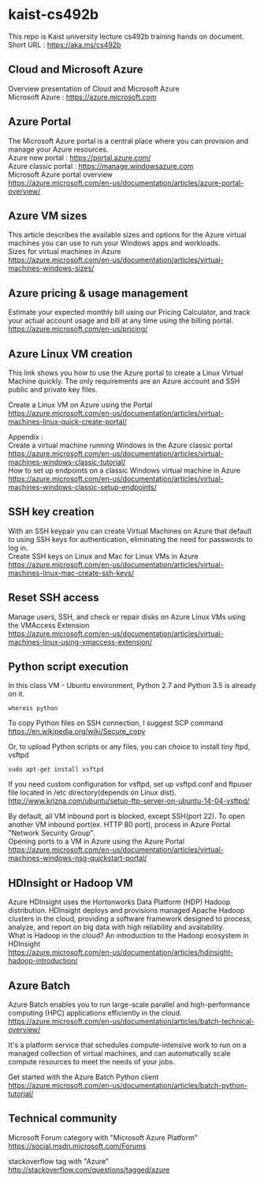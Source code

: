 # kaist-cs492b
This repo is Kaist university lecture cs492b training hands on document.  
Short URL : https://aka.ms/cs492b

## Cloud and Microsoft Azure
Overview presentation of Cloud and Microsoft Azure  
Microsoft Azure : https://azure.microsoft.com

## Azure Portal
The Microsoft Azure portal is a central place where you can provision and manage your Azure resources.  
Azure new portal : https://portal.azure.com/  
Azure classic portal : https://manage.windowsazure.com  
Microsoft Azure portal overview  
https://azure.microsoft.com/en-us/documentation/articles/azure-portal-overview/

## Azure VM sizes
This article describes the available sizes and options for the Azure virtual machines you can use to run your Windows apps and workloads.  
Sizes for virtual machines in Azure  
https://azure.microsoft.com/en-us/documentation/articles/virtual-machines-windows-sizes/

## Azure pricing & usage management
Estimate your expected monthly bill using our Pricing Calculator, and track your actual account usage and bill at any time using the billing portal.  
https://azure.microsoft.com/en-us/pricing/

## Azure Linux VM creation
This link shows you how to use the Azure portal to create a Linux Virtual Machine quickly. The only requirements are an Azure account and SSH public and private key files.  

Create a Linux VM on Azure using the Portal  
https://azure.microsoft.com/en-us/documentation/articles/virtual-machines-linux-quick-create-portal/  

Appendix :  
Create a virtual machine running Windows in the Azure classic portal  
https://azure.microsoft.com/en-us/documentation/articles/virtual-machines-windows-classic-tutorial/  
How to set up endpoints on a classic Windows virtual machine in Azure  
https://azure.microsoft.com/en-us/documentation/articles/virtual-machines-windows-classic-setup-endpoints/

## SSH key creation
With an SSH keypair you can create Virtual Machines on Azure that default to using SSH keys for authentication, eliminating the need for passwords to log in.  
Create SSH keys on Linux and Mac for Linux VMs in Azure  
https://azure.microsoft.com/en-us/documentation/articles/virtual-machines-linux-mac-create-ssh-keys/

## Reset SSH access
Manage users, SSH, and check or repair disks on Azure Linux VMs using the VMAccess Extension  
https://azure.microsoft.com/en-us/documentation/articles/virtual-machines-linux-using-vmaccess-extension/

## Python script execution
In this class VM - Ubuntu environment, Python 2.7 and Python 3.5 is already on it.  
```
whereis python
```

To copy Python files on SSH connection, I suggest SCP command  
https://en.wikipedia.org/wiki/Secure_copy  

Or, to upload Python scripts or any files, you can choice to install tiny ftpd, vsftpd  
```
sudo apt-get install vsftpd
```
If you need custom configuration for vsftpd, set up vsftpd.conf and ftpuser file located in /etc directory(depends on Linux dist).  
http://www.krizna.com/ubuntu/setup-ftp-server-on-ubuntu-14-04-vsftpd/

By default, all VM inbound port is blocked, except SSH(port 22). To open another VM inbound port(ex. HTTP 80 port), process in Azure Portal "Network Security Group".  
Opening ports to a VM in Azure using the Azure Portal  
https://azure.microsoft.com/en-us/documentation/articles/virtual-machines-windows-nsg-quickstart-portal/


## HDInsight or Hadoop VM
Azure HDInsight uses the Hortonworks Data Platform (HDP) Hadoop distribution. HDInsight deploys and provisions managed Apache Hadoop clusters in the cloud, providing a software framework designed to process, analyze, and report on big data with high reliability and availability.  
What is Hadoop in the cloud? An introduction to the Hadoop ecosystem in HDInsight  
https://azure.microsoft.com/en-us/documentation/articles/hdinsight-hadoop-introduction/  

## Azure Batch
Azure Batch enables you to run large-scale parallel and high-performance computing (HPC) applications efficiently in the cloud.  
https://azure.microsoft.com/en-us/documentation/articles/batch-technical-overview/  

It's a platform service that schedules compute-intensive work to run on a managed collection of virtual machines, and can automatically scale compute resources to meet the needs of your jobs.  

Get started with the Azure Batch Python client  
https://azure.microsoft.com/en-us/documentation/articles/batch-python-tutorial/

## Technical community
Microsoft Forum category with "Microsoft Azure Platform"  
https://social.msdn.microsoft.com/Forums  

stackoverflow tag with "Azure"  
http://stackoverflow.com/questions/tagged/azure  